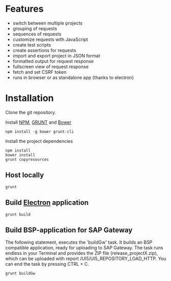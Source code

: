 # Features 
- switch between multiple projects
- grouping of requests
- sequences of requests
- customize requests with JavaScript
- create test scripts
- create assertions for requests
- import and export project in JSON format
- formatted output for request response
- fullscreen view of request response
- fetch and set CSRF token
- runs in browser or as standalone app (thanks to electron)



# Installation

Clone the git repository.

Install [NPM](https://www.npmjs.com/), [GRUNT](http://gruntjs.com/) and [Bower](http://bower.io/)

```
npm install -g bower grunt-cli
```

Install the project dependencies
```
npm install
bower install
grunt copyresources
```

## Host locally
```
grunt
```

## Build [Electron](http://electron.atom.io) application
```
grunt build
```

## Build BSP-application for SAP Gateway
The following statement, executes the 'buildGw' task. It builds an BSP compatible application, ready for uploading to SAP Gateway.
The task runs endless in your Terminal and provides the ZIP file (release_projectX.zip), which can be uploaded with report /UI5/UI5_REPOSITORY_LOAD_HTTP. You can end the task by pressing CTRL + C.
```
grunt buildGw
```

